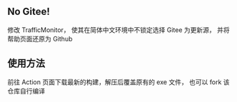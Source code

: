 ## No Gitee!
修改 TrafficMonitor，
使其在简体中文环境中不锁定选择 Gitee 为更新源，
并将帮助页面还原为 Github

## 使用方法

前往 Action 页面下载最新的构建，解压后覆盖原有的 exe 文件，
也可以 fork 该仓库自行编译
